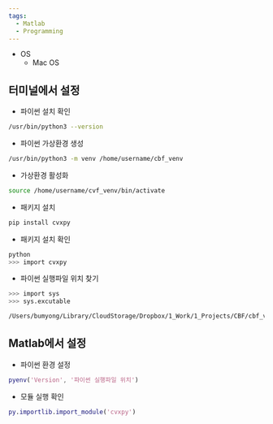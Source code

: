 ```yaml
---
tags:
  - Matlab
  - Programming
---
```

- OS
	- Mac OS

## 터미널에서 설정
- 파이썬 설치 확인
```bash
/usr/bin/python3 --version
```

- 파이썬 가상환경 생성
```bash
/usr/bin/python3 -m venv /home/username/cbf_venv
```

- 가상환경 활성화
```bash
source /home/username/cvf_venv/bin/activate
```

- 패키지 설치
```bash
pip install cvxpy
```

 - 패키지 설치 확인
```bash
python
>>> import cvxpy
```

- 파이썬 실행파일 위치 찾기
```bash
>>> import sys
>>> sys.excutable
```

```bash
/Users/bumyong/Library/CloudStorage/Dropbox/1_Work/1_Projects/CBF/cbf_venv/bin/python
```
## Matlab에서 설정

- 파이썬 환경 설정
```matlab
pyenv('Version', '파이썬 실행파일 위치')
```

- 모듈 실행 확인
```matlab
py.importlib.import_module('cvxpy')
```
